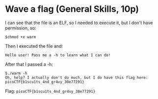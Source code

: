# Wave a flag (General Skills, 10p)
I can see that the file is an ELF, so I needed to execute it, but I don't have permission, so:
```
$chmod +x warm
```
Then I executed the file and:
```
Hello user! Pass me a -h to learn what I can do!
```
After that I passed a -h:
```
$./warm -h
Oh, help? I actually don't do much, but I do have this flag here: picoCTF{b1scu1ts_4nd_gr4vy_30e77291}
```
Flag: `picoCTF{b1scu1ts_4nd_gr4vy_30e77291}`

